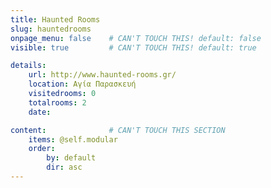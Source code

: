 ```yaml
---
title: Haunted Rooms
slug: hauntedrooms
onpage_menu: false    # CAN'T TOUCH THIS! default: false
visible: true         # CAN'T TOUCH THIS! default: true

details:
    url: http://www.haunted-rooms.gr/
    location: Αγία Παρασκευή
    visitedrooms: 0
    totalrooms: 2
    date: 

content:              # CAN'T TOUCH THIS SECTION
    items: @self.modular
    order:
        by: default
        dir: asc
---
```


